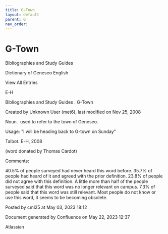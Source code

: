 ```yaml
---
title: G-Town
layout: default
parent: G
nav_order:
---
```


# G-Town

Bibliographies and Study Guides

Dictionary of Geneseo English

View All Entries

E-H

Bibliographies and Study Guides : G-Town

Created by  Unknown User (met6), last modified on Nov 25, 2008

Noun.  used to refer to the town of Geneseo.

Usage: &quot;I will be heading back to G-town on Sunday&quot;

Talbot. E-H, 2008

(word donated by Thomas Cardot)

Comments:

40.5% of people surveyed had never heard this word before. 35.7% of people had heard of it and agreed with the prior definition. 23.8% of people did not agree with this definition. A little more than half of the people surveyed said that this word was no longer relevant on campus. 7.3% of people said that this word was still relevant. Most people do not know or use this word, it seems to be becoming obsolete. 

Posted by cml25 at May 03, 2023 18:12

Document generated by Confluence on May 22, 2023 12:37

Atlassian
